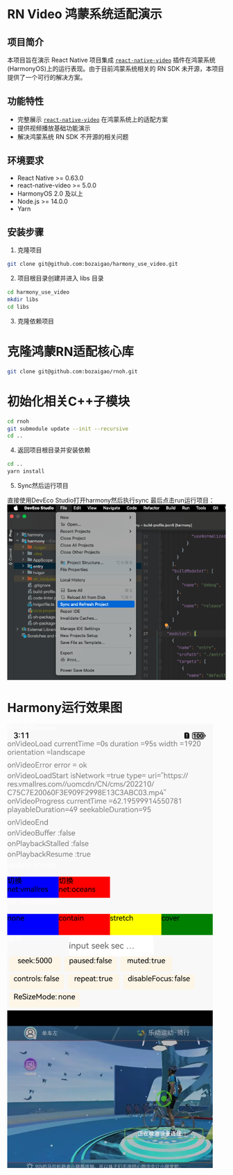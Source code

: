 # RN Video 鸿蒙系统适配演示

## 项目简介

本项目旨在演示 React Native 项目集成 [`react-native-video`](https://github.com/react-native-oh-library/react-native-video/tree/sig) 插件在鸿蒙系统(HarmonyOS)上的运行表现。由于目前鸿蒙系统相关的 RN SDK 未开源，本项目提供了一个可行的解决方案。

## 功能特性

- 完整展示 [`react-native-video`](https://github.com/react-native-oh-library/react-native-video/tree/sig) 在鸿蒙系统上的适配方案
- 提供视频播放基础功能演示
- 解决鸿蒙系统 RN SDK 不开源的相关问题

## 环境要求

- React Native >= 0.63.0
- react-native-video >= 5.0.0
- HarmonyOS 2.0 及以上
- Node.js >= 14.0.0
- Yarn

## 安装步骤

1. 克隆项目

```bash
git clone git@github.com:bozaigao/harmony_use_video.git
```


2. 项目根目录创建并进入 libs 目录

```bash  
cd harmony_use_video
mkdir libs
cd libs
```

3. 克隆依赖项目

# 克隆鸿蒙RN适配核心库
```bash
git clone git@github.com:bozaigao/rnoh.git
```

# 初始化相关C++子模块
```bash
cd rnoh
git submodule update --init --recursive
cd ..
```

4. 返回项目根目录并安装依赖

```bash
cd ..
yarn install
```

5. Sync然后运行项目

直接使用DevEco Studio打开harmony然后执行sync
最后点击run运行项目：
![image](./sync.png)

# Harmony运行效果图
![image](./demo.png)